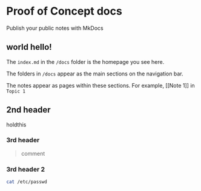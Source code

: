 # Proof of Concept docs

Publish your public notes with MkDocs

## world hello!


The `index.md` in the `/docs` folder is the homepage you see here.

The folders in `/docs` appear as the main sections on the navigation bar.

The notes appear as pages within these sections. For example, [[Note 1]] in `Topic 1`


## 2nd header
holdthis

### 3rd header

> comment

### 3rd header 2

```sh
cat /etc/passwd
```


